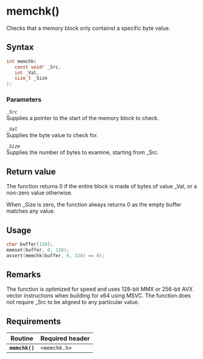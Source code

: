 # memchk()

Checks that a memory block only containst a specific byte value.

## Syntax

```C
int memchk(
   const void* _Src,
   int _Val,
   size_t _Size
);
```

### Parameters

*`_Src`*\
Supplies a pointer to the start of the memory block to check.

*`_Val`*\
Supplies the byte value to check for.

*`_Size`*\
Supplies the number of bytes to examine, starting from _Src.

## Return value

The function returns 0 if the entire block is made of bytes of value _Val, or a non-zero value otherwise.

When _Size is zero, the function always returns 0 as the empty buffer matches any value.

## Usage

```C
char buffer[128];
memset(buffer, 0, 128);
assert(memchk(buffer, 0, 128) == 0);
```

## Remarks

The function is optimized for speed and uses 128-bit MMX or 256-bit AVX vector instructions when building for x64 using MSVC. The function does not require _Src to be aligned to any particular value.

## Requirements

| Routine | Required header |
|---|---|
| **`memchk()`** | `<memchk.h>` |
